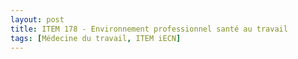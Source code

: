 ```yaml
---
layout: post
title: ITEM 178 - Environnement professionnel santé au travail
tags: [Médecine du travail, ITEM iECN]
---
```

